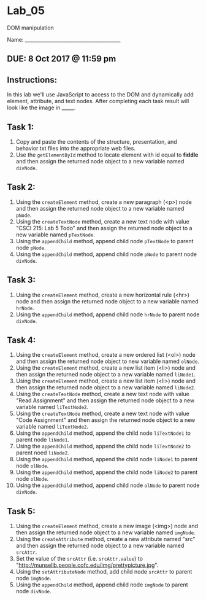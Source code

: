 # Lab_05
DOM manipulation

Name: _______________________________________

## DUE: 8 Oct 2017 @ 11:59 pm

## Instructions:
In this lab we'll use JavaScript to access to the DOM and dynamically add element, attribute, and text nodes. After completing each task result will look like the image in _____.

## Task 1:
  1. Copy and paste the contents of the structure, presentation, and behavior txt files into the appropriate web files.
  2.  Use the `getElementById` method to locate element with id equal to **fiddle** and then assign the returned node object to a new variable named `divNode`.

## Task 2:
 1. Using the `createElement` method, create a new paragraph (\<p\>) node and then assign the returned node object to a new variable named `pNode`.
 2. Using the `createTextNode` method, create a new text node with value "CSCI 215: Lab 5 Todo" and then assign the returned node object to a new variable named `pTextNode`.
 3. Using the `appendChild` method, append child node `pTextNode` to parent node `pNode`.
 4. Using the `appendChild` method, append child node `pNode` to parent node `divNode`.
 
## Task 3:
 1. Using the `createElement` method, create a new horizontal rule (\<hr\>) node and then assign the returned node object to a new variable named `hrNode`.
 2. Using the `appendChild` method, append child node `hrNode` to parent node `divNode`.
 
## Task 4:
 1. Using the `createElement` method, create a new ordered list (\<ol\>) node and then assign the returned node object to new variable named `olNode`.
 2. Using the `createElement` method, create a new list item (\<li\>) node and then assign the returned node object to a new variable named `liNode1`.
 3. Using the `createElement` method, create a new list item (\<li\>) node and then assign the returned node object to a new variable named `liNode2`.
 4. Using the `createTextNode` method, create a new text node with value "Read Assignment" and then assign the returned node object to a new variable named `liTextNode2`.
 5. Using the `createTextNode` method, create a new text node with value "Code Assignment" and then assign the returned node object to a new variable named `liTextNode2`.
 6. Using the `appendChild` method, append the child node `liTextNode1` to parent node `liNode1`.
 7. Using the `appendChild` method, append the child node `liTextNode2` to parent noed `liNode2`.
 8. Using the `appendChild` method, append the child node `liNode1` to parent node `olNode`.
 9. Using the `appendChild` method, append the child node `liNode2` to parent node `olNode`.
 10. Using the `appendChild` method, append child node `olNode` to parent node `divNode`.
 
## Task 5:
 1. Using the `createElement` method, create a new image (\<img\>) node and then assign the returned node object to a new variable named `imgNode`.
 2. Using the `createAttribute` method, create a new attribute named "src" and then assign the returned node object to a new variable named `srcAttr`.
 3. Set the value of the `srcAttr` (i.e. `srcAttr.value`) to "http://munsellb.people.cofc.edu/img/prettypicture.jpg".
 4. Using the `setAttributeNode` method, add child node `srcAttr` to parent node `imgNode`.
 5. Using the `appendChild` method, append child node `imgNode` to parent node `divNode`.
 
 
